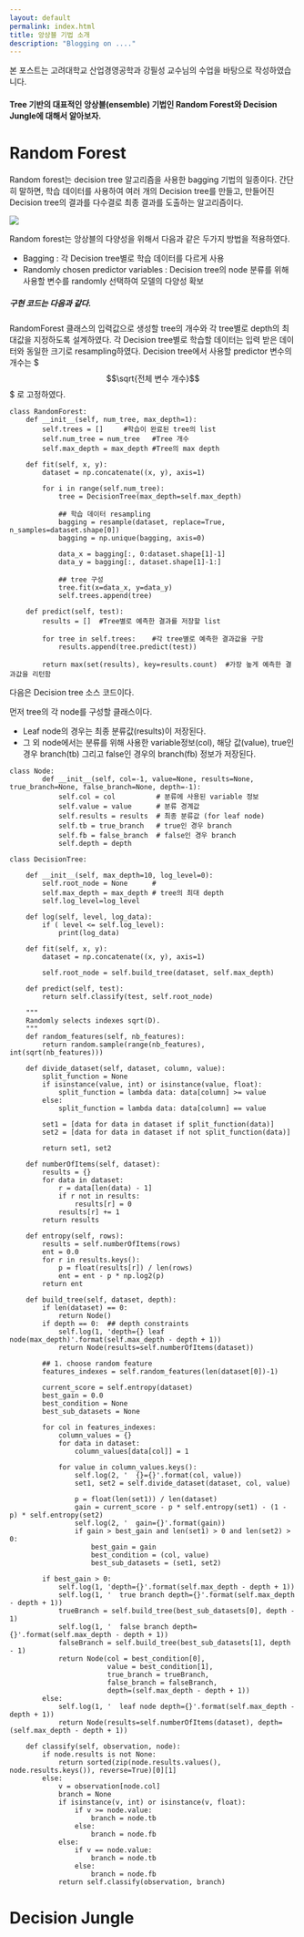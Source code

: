 ```yaml
---
layout: default
permalink: index.html
title: 앙상블 기법 소개
description: "Blogging on ...."
---
```


 본 포스트는 고려대학교 산업경영공학과 강필성 교수님의 수업을 바탕으로 작성하였습니다.


#### Tree 기반의 대표적인 앙상블(ensemble) 기법인 Random Forest와 Decision Jungle에 대해서 알아보자.

# Random Forest
Random forest는 decision tree 알고리즘을 사용한 bagging 기법의 일종이다.
간단히 말하면, 학습 데이터를 사용하여 여러 개의 Decision tree를 만들고, 만들어진 Decision tree의 결과를 다수결로 최종 결과를 도출하는 알고리즘이다.

[![](https://eric1goh.github.io/images/random_forest_images.png)](https://goo.gl/images/724rrJ)

Random forest는 앙상블의 다양성을 위해서 다음과 같은 두가지 방법을 적용하였다.
* Bagging : 각 Decision tree별로 학습 데이터를 다르게 사용
* Randomly chosen predictor variables : Decision tree의 node 분류를 위해 사용할 변수를 randomly 선택하여 모델의 다양성 확보


##### 구현 코드는 다음과 같다.
RandomForest 클래스의 입력값으로 생성할 tree의 개수와 각 tree별로 depth의 최대값을 지정하도록 설계하였다.
각 Decision tree별로 학습할 데이터는 입력 받은 데이터와 동일한 크기로 resampling하였다.
Decision tree에서 사용할 predictor 변수의 개수는 $$$\sqrt{전체 변수 개수}$$$ 로 고정하였다.

```[Python]
class RandomForest:
    def __init__(self, num_tree, max_depth=1):
        self.trees = []     #학습이 완료된 tree의 list
        self.num_tree = num_tree   #Tree 개수
        self.max_depth = max_depth #Tree의 max depth 
    
    def fit(self, x, y):
        dataset = np.concatenate((x, y), axis=1)
        
        for i in range(self.num_tree):
            tree = DecisionTree(max_depth=self.max_depth)
            
            ## 학습 데이터 resampling
            bagging = resample(dataset, replace=True, n_samples=dataset.shape[0])
            bagging = np.unique(bagging, axis=0)
            
            data_x = bagging[:, 0:dataset.shape[1]-1]
            data_y = bagging[:, dataset.shape[1]-1:]
            
            ## tree 구성
            tree.fit(x=data_x, y=data_y)
            self.trees.append(tree)
    
    def predict(self, test):
        results = []  #Tree별로 예측한 결과를 저장할 list
        
        for tree in self.trees:    #각 tree별로 예측한 결과값을 구함
            results.append(tree.predict(test))
        
        return max(set(results), key=results.count)  #가장 높게 예측한 결과값을 리턴함
```

다음은 Decision  tree 소스 코드이다.

먼저 tree의 각 node를 구성할 클래스이다. 
 * Leaf node의 경우는 최종 분류값(results)이 저장된다.
 * 그 외 node에서는 분류를 위해 사용한 variable정보(col), 해당 값(value), true인 경우 branch(tb) 그리고 false인 경우의 branch(fb) 정보가 저장된다.

```[Python]
class Node:
        def __init__(self, col=-1, value=None, results=None, true_branch=None, false_branch=None, depth=-1):
            self.col = col          # 분류에 사용된 variable 정보
            self.value = value      # 분류 경계값
            self.results = results  # 최종 분류값 (for leaf node)
            self.tb = true_branch   # true인 경우 branch
            self.fb = false_branch  # false인 경우 branch
            self.depth = depth
```


```[Python]
class DecisionTree:

    def __init__(self, max_depth=10, log_level=0):
        self.root_node = None      # 
        self.max_depth = max_depth # tree의 최대 depth
        self.log_level=log_level
        
    def log(self, level, log_data):
        if ( level <= self.log_level):
            print(log_data)
        
    def fit(self, x, y):
        dataset = np.concatenate((x, y), axis=1)
        
        self.root_node = self.build_tree(dataset, self.max_depth)

    def predict(self, test):
        return self.classify(test, self.root_node)

    """
    Randomly selects indexes sqrt(D).
    """
    def random_features(self, nb_features):
        return random.sample(range(nb_features), int(sqrt(nb_features)))

    def divide_dataset(self, dataset, column, value):
        split_function = None
        if isinstance(value, int) or isinstance(value, float):
            split_function = lambda data: data[column] >= value
        else:
            split_function = lambda data: data[column] == value

        set1 = [data for data in dataset if split_function(data)]
        set2 = [data for data in dataset if not split_function(data)]

        return set1, set2

    def numberOfItems(self, dataset):
        results = {}
        for data in dataset:
            r = data[len(data) - 1]
            if r not in results:
                results[r] = 0
            results[r] += 1
        return results

    def entropy(self, rows):
        results = self.numberOfItems(rows)
        ent = 0.0
        for r in results.keys():
            p = float(results[r]) / len(rows)
            ent = ent - p * np.log2(p)
        return ent

    def build_tree(self, dataset, depth):
        if len(dataset) == 0:
            return Node()
        if depth == 0:  ## depth constraints
            self.log(1, 'depth={} leaf node(max_depth)'.format(self.max_depth - depth + 1))
            return Node(results=self.numberOfItems(dataset))

        ## 1. choose random feature
        features_indexes = self.random_features(len(dataset[0])-1)
        
        current_score = self.entropy(dataset)
        best_gain = 0.0
        best_condition = None
        best_sub_datasets = None
        
        for col in features_indexes:
            column_values = {}
            for data in dataset:
                column_values[data[col]] = 1
                
            for value in column_values.keys():
                self.log(2, '  {}={}'.format(col, value))
                set1, set2 = self.divide_dataset(dataset, col, value)

                p = float(len(set1)) / len(dataset)
                gain = current_score - p * self.entropy(set1) - (1 - p) * self.entropy(set2)
                self.log(2, '  gain={}'.format(gain))
                if gain > best_gain and len(set1) > 0 and len(set2) > 0:
                    best_gain = gain
                    best_condition = (col, value)
                    best_sub_datasets = (set1, set2)

        if best_gain > 0:
            self.log(1, 'depth={}'.format(self.max_depth - depth + 1))
            self.log(1, '  true branch depth={}'.format(self.max_depth - depth + 1))
            trueBranch = self.build_tree(best_sub_datasets[0], depth - 1)
            self.log(1, '  false branch depth={}'.format(self.max_depth - depth + 1))
            falseBranch = self.build_tree(best_sub_datasets[1], depth - 1)
            return Node(col = best_condition[0],
                        value = best_condition[1],
                        true_branch = trueBranch, 
                        false_branch = falseBranch,
                        depth=(self.max_depth - depth + 1))
        else:
            self.log(1, '  leaf node depth={}'.format(self.max_depth - depth + 1))
            return Node(results=self.numberOfItems(dataset), depth=(self.max_depth - depth + 1))

    def classify(self, observation, node):
        if node.results is not None:
            return sorted(zip(node.results.values(), node.results.keys()), reverse=True)[0][1]
        else:
            v = observation[node.col]
            branch = None
            if isinstance(v, int) or isinstance(v, float):
                if v >= node.value:
                    branch = node.tb
                else:
                    branch = node.fb
            else:
                if v == node.value:
                    branch = node.tb
                else:
                    branch = node.fb
            return self.classify(observation, branch)

```
# Decision Jungle

